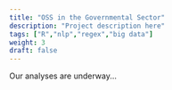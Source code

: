 ```yaml
---
title: "OSS in the Governmental Sector"
description: "Project description here"
tags: ["R","nlp","regex","big data"]
weight: 3
draft: false
---
```


Our analyses are underway...